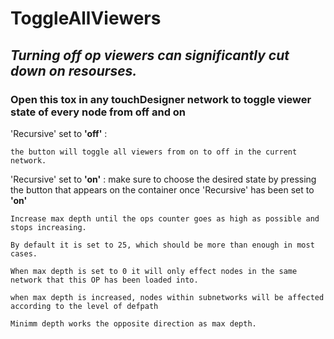 # ToggleAllViewers
 
## *Turning off op viewers can significantly cut down on resourses.*


### Open this tox in any touchDesigner network to toggle viewer state of every node from off and on

'Recursive' set to **'off'** :

	the button will toggle all viewers from on to off in the current network.

'Recursive' set to **'on'** :
	make sure to choose the desired state by pressing the button that appears on the container once 'Recursive' has been set to **'on'**

	Increase max depth until the ops counter goes as high as possible and stops increasing. 
	
	By default it is set to 25, which should be more than enough in most cases.

	When max depth is set to 0 it will only effect nodes in the same network that this OP has been loaded into.
	
	when max depth is increased, nodes within subnetworks will be affected according to the level of defpath

	Minimm depth works the opposite direction as max depth.

